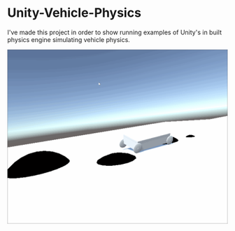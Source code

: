 # Unity-Vehicle-Physics
I've made this project in order to show running examples of Unity's in built physics engine simulating vehicle physics.

![img](https://github.com/kenevil1/Unity-Vehicle-Physics/blob/master/Unity%20Car%201.gif?raw=true)
